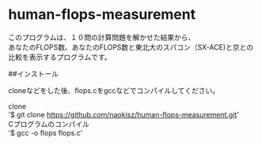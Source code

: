 # human-flops-measurement  

このプログラムは、１０問の計算問題を解かせた結果から、  
あなたのFLOPS数、あなたのFLOPS数と東北大のスパコン（SX-ACE)と京との比較を表示するプログラムです。

##インストール

cloneなどをした後、flops.cをgccなどでコンパイルしてください。

clone  
      '$ git clone https://github.com/naokisz/human-flops-measurement.git'  
Cプログラムのコンパイル  
      '$ gcc -o flops flops.c'  
